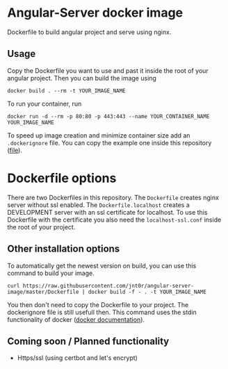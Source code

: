 # Angular-Server docker image
Dockerfile to build angular project and serve using nginx.

## Usage

Copy the Dockerfile you want to use and past it inside the root of your angular project. Then you can build the image using 

```docker build . --rm -t YOUR_IMAGE_NAME```

To run your container, run 

```docker run -d --rm -p 80:80 -p 443:443 --name YOUR_CONTAINER_NAME YOUR_IMAGE_NAME```

To speed up image creation and minimize container size add an `.dockerignore` file. You can copy the example one inside this repository ([file](https://github.com/jnt0r/angular-server-image/blob/master/.dockerignore)).

# Dockerfile options

There are two Dockerfiles in this repository. The `Dockerfile` creates nginx server without ssl enabled. The `Dockerfile.localhost` creates a DEVELOPMENT server with an ssl certificate for localhost. To use this Dockerfile with the certificate you also need the `localhost-ssl.conf` inside the root of your project.

## Other installation options

To automatically get the newest version on build, you can use this command to build your image.

```curl https://raw.githubusercontent.com/jnt0r/angular-server-image/master/Dockerfile | docker build -f - . -t YOUR_IMAGE_NAME```

You then don't need to copy the Dockerfile to your project. The dockerignore file is still usefull then. This command uses the stdin functionality of docker ([docker documentation](https://docs.docker.com/engine/reference/commandline/build/#build-with--)).

## Coming soon / Planned functionality

- Https/ssl (using certbot and let's encrypt)
